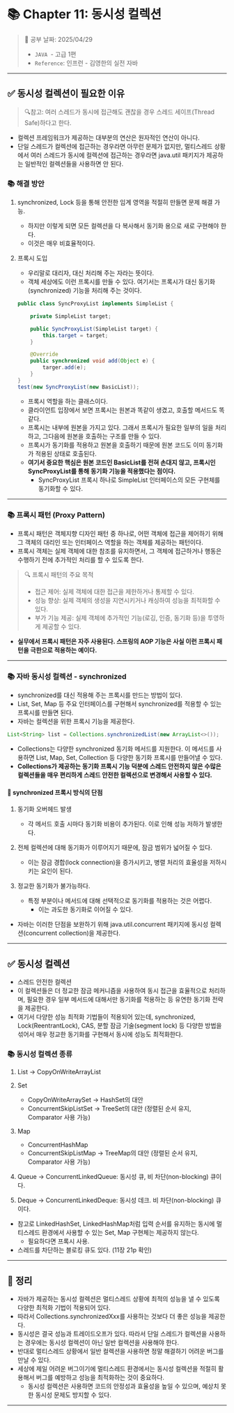 # 📚 Chapter 11: 동시성 컬렉션

> 📌 공부 날짜: 2025/04/29
> - `JAVA `- 고급 1편
> - `Reference`: 인프런 - 김영한의 실전 자바

---
## ✅ 동시성 컬렉션이 필요한 이유
> 🔍참고: 여러 스레드가 동시에 접근해도 괜찮을 경우 스레드 세이프(Thread Safe)하다고 한다.

- 컬렉션 프레임워크가 제공하는 대부분의 연산은 원자적인 연산이 아니다.
- 단일 스레드가 컬렉션에 접근하는 경우라면 아무런 문제가 없지만, 멀티스레드 상황에서 여러 스레드가 동시에 컬렉션에 접근하는 경우라면 java.util 패키지가 제공하는 일반적인 컬렉션들을 사용하면 안 된다.

### 📚 해결 방안
1. synchronized, Lock 등을 통해 안전한 임계 영역을 적절히 만들면 문제 해결 가능.
    - 하지만 이렇게 되면 모든 컬렉션을 다 복사해서 동기화 용으로 새로 구현해야 한다.
    - 이것은 매우 비효율적이다.

2. 프록시 도입
    - 우리말로 대리자, 대신 처리해 주는 자라는 뜻이다.
    - 객체 세상에도 이런 프록시를 만들 수 있다. 여기서는 프록시가 대신 동기화(synchronized) 기능을 처리해 주는 것이다.
    ```java
    public class SyncProxyList implements SimpleList {
   
        private SimpleList target;
   
        public SyncProxyList(SimpleList target) {
            this.target = target;
        }
   
        @Override
        public synchronized void add(Object e) {
            targer.add(e);
        }
    }
    test(new SyncProxyList(new BasicList));
    ```
    - 프록시 역할을 하는 클래스이다.
    - 클라이언트 입장에서 보면 프록시는 원본과 똑같이 생겼고, 호출할 메서드도 똑같다.
    - 프록시는 내부에 원본을 가지고 있다. 그래서 프록시가 필요한 일부의 일을 처리하고, 그다음에 원본을 호출하는 구조를 만들 수 있다.
    - 프록시가 동기화를 적용하고 원본을 호출하기 때문에 원본 코드도 이미 동기화가 적용된 상태로 호출된다.
    - **여기서 중요한 핵심은 원본 코드인 BasicList를 전혀 손대지 않고, 프록시인 SyncProxyList를 통해 동기화 기능을 적용했다는 점이다.**
      - SyncProxyList 프록시 하나로 SimpleList 인터페이스의 모든 구현체를 동기화할 수 있다.

---

### 📚 프록시 패턴 (Proxy Pattern)
- 프록시 패턴은 객체지향 디자인 패턴 중 하나로, 어떤 객체에 접근을 제어하기 위해 그 객체의 대리인 또는 인터페이스 역할을 하는 객체를 제공하는 패턴이다.
- 프록시 객체는 실제 객체에 대한 참조를 유지하면서, 그 객체에 접근하거나 행동은 수행하기 전에 추가적인 처리를 할 수 있도록 한다.

> 🔍 프록시 패턴의 주요 목적
> - 접근 제어: 실제 객체에 대한 접근을 제한하거나 통제할 수 있다.
> - 성능 향상: 실제 객체의 생성을 지연시키거나 캐싱하여 성능을 최적화할 수 있다.
> - 부가 기능 제공: 실제 객체에 추가적인 기능(로깅, 인증, 동기화 등)을 투영하게 제공할 수 있다.

- **실무에서 프록시 패턴은 자주 사용된다. 스프링의 AOP 기능은 사실 이런 프록시 패턴을 극한으로 적용하는 예이다.**

---

### 📚 자바 동시성 컬렉션 - synchronized
- synchronized를 대신 적용해 주는 프록시를 만드는 방법이 있다.
- List, Set, Map 등 주요 인터페이스를 구현해서 synchronized를 적용할 수 있는 프록시를 만들면 된다.
- 자바는 컬렉션을 위한 프록시 기능을 제공한다.

```java
List<String> list = Collections.synchronizedList(new ArrayList<>());
```
- Collections는 다양한 synchronized 동기화 메서드를 지원한다. 이 메서드를 사용하면 List, Map, Set, Collection 등 다양한 동기화 프록시를 만들어낼 수 있다.
- **Collections가 제공하는 동기화 프록시 기능 덕분에 스레드 안전하지 않은 수많은 컬렉션들을 매우 편리하게 스레드 안전한 컬렉션으로 변경해서 사용할 수 있다.**

#### 🤔 synchronized 프록시 방식의 단점
1. 동기화 오버헤드 발생
   - 각 메서드 호출 시마다 동기화 비용이 추가된다. 이로 인해 성능 저하가 발생한다.

2. 전체 컬렉션에 대해 동기화가 이루어지기 때문에, 잠금 범위가 넓어질 수 있다.
   - 이는 잠금 경합(lock connection)을 증가시키고, 병렬 처리의 효율성을 저하시키는 요인이 된다.

3. 정교한 동기화가 불가능하다.
   - 특정 부분이나 메서드에 대해 선택적으로 동기화를 적용하는 것은 어렵다.
     - 이는 과도한 동기화로 이어질 수 있다.

- 자바는 이러한 단점을 보완하기 위해 java.util.concurrent 패키지에 동시성 컬렉션(concurrent collection)을 제공한다.

---

## ✅ 동시성 컬렉션
- 스레드 안전한 컬렉션
- 이 컬렉션들은 더 정교한 잠금 메커니즘을 사용하여 동시 접근을 효율적으로 처리하며, 필요한 경우 일부 메서드에 대해서만 동기화를 적용하는 등 유연한 동기화 전략을 제공한다.
- 여기서 다양한 성능 최적화 기법들이 적용되어 있는데, synchronized, Lock(ReentrantLock), CAS, 분할 잠금 기술(segment lock) 등 다양한 방법을 섞어서 매우 정교한 동기화를 구현해서 동시에 성능도 최적화한다.

### 📚 동시성 컬렉션 종류
1. List -> CopyOnWriteArrayList

2. Set
   - CopyOnWriteArraySet -> HashSet의 대안
   - ConcurrentSkipListSet -> TreeSet의 대안 (정렬된 순서 유지, Comparator 사용 가능)

3. Map
   - ConcurrentHashMap
   - ConcurrentSkipListMap -> TreeMap의 대안 (정렬된 순서 유지, Comparator 사용 가능)

4. Queue -> ConcurrentLinkedQueue: 동시성 큐, 비 차단(non-blocking) 큐이다.

5. Deque -> ConcurrentLinkedDeque: 동시성 데크. 비 차단(non-blocking) 큐이다.

- 참고로 LinkedHashSet, LinkedHashMap처럼 입력 순서를 유지하는 동시에 멀티스레드 환경에서 사용할 수 있는 Set, Map 구현체는 제공하지 않는다.
  - 필요하다면 프록시 사용.
- 스레드를 차단하는 블로킹 큐도 있다. (11장 21p 확인)

---

## 📌 정리
- 자바가 제공하는 동시성 컬렉션은 멀티스레드 상황에 최적의 성능을 낼 수 있도록 다양한 최적화 기법이 적용되어 있다.
- 따라서 Collections.synchronizedXxx를 사용하는 것보다 더 좋은 성능을 제공한다.
- 동시성은 결국 성능과 트레이드오프가 있다. 따라서 단일 스레드가 컬렉션을 사용하는 경우에는 동시성 컬렉션이 아닌 일반 컬렉션을 사용해야 한다.
- 반대로 멀티스레드 상황에서 일반 컬렉션을 사용하면 정말 해결하기 어려운 버그를 만날 수 있다.
- 세상에 제일 어려운 버그이기에 멀티스레드 환경에서는 동시성 컬렉션을 적절히 활용해서 버그를 예방하고 성능을 최적화하는 것이 중요하다.
  - 동시성 컬렉션은 사용하면 코드의 안정성과 효율성을 높일 수 있으며, 예상치 못한 동시성 문제도 방지할 수 있다.

---